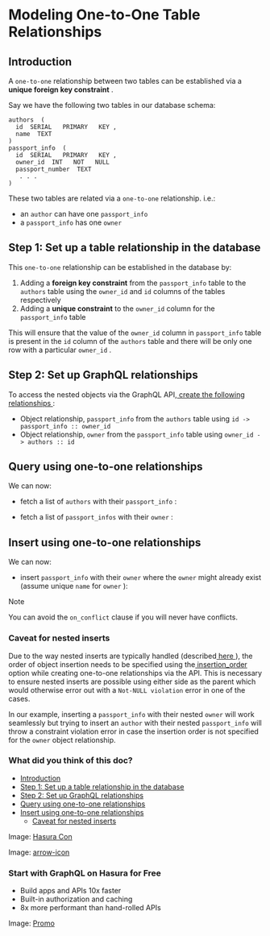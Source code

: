 # Modeling One-to-One Table Relationships

## Introduction​

A `one-to-one` relationship between two tables can be established via a **unique foreign key constraint** .

Say we have the following two tables in our database schema:

```
authors  (
  id  SERIAL   PRIMARY   KEY ,
  name  TEXT
)
passport_info  (
  id  SERIAL   PRIMARY   KEY ,
  owner_id  INT   NOT   NULL
  passport_number  TEXT
   . . .
)
```

These two tables are related via a `one-to-one` relationship. i.e.:

- an `author` can have one `passport_info`
- a `passport_info` has one `owner`


## Step 1: Set up a table relationship in the database​

This `one-to-one` relationship can be established in the database by:

1. Adding a **foreign key constraint** from the `passport_info` table to the `authors` table using the `owner_id` and `id` columns of the tables respectively
2. Adding a **unique constraint** to the `owner_id` column for the `passport_info` table


This will ensure that the value of the `owner_id` column in `passport_info` table is present in the `id` column of the `authors` table and there will be only one row with a particular `owner_id` .

## Step 2: Set up GraphQL relationships​

To access the nested objects via the GraphQL API,[ create the following relationships ](https://hasura.io/docs/latest/schema/postgres/table-relationships/create/):

- Object relationship, `passport_info` from the `authors` table using `id -> passport_info :: owner_id`
- Object relationship, `owner` from the `passport_info` table using `owner_id -> authors :: id`


## Query using one-to-one relationships​

We can now:

- fetch a list of `authors` with their `passport_info` :


- fetch a list of `passport_infos` with their `owner` :


## Insert using one-to-one relationships​

We can now:

- insert `passport_info` with their `owner` where the `owner` might already exist (assume unique `name` for `owner` ):


Note

You can avoid the `on_conflict` clause if you will never have conflicts.

### Caveat for nested inserts​

Due to the way nested inserts are typically handled (described[ here ](https://hasura.io/docs/latest/mutations/postgres/insert/#pg-nested-inserts)), the order of object insertion needs to be specified using the[ insertion_order ](https://hasura.io/docs/latest/api-reference/syntax-defs/#objrelusingmanualmapping)option while creating one-to-one
relationships via the API. This is necessary to ensure nested inserts are possible using either side as the parent which
would otherwise error out with a `Not-NULL violation` error in one of the cases.

In our example, inserting a `passport_info` with their nested `owner` will work seamlessly but trying to insert an `author` with their nested `passport_info` will throw a constraint violation error in case the insertion order is not
specified for the `owner` object relationship.

### What did you think of this doc?

- [ Introduction ](https://hasura.io/docs/latest/schema/common-patterns/data-modeling/one-to-one/#introduction)
- [ Step 1: Set up a table relationship in the database ](https://hasura.io/docs/latest/schema/common-patterns/data-modeling/one-to-one/#step-1-set-up-a-table-relationship-in-the-database)
- [ Step 2: Set up GraphQL relationships ](https://hasura.io/docs/latest/schema/common-patterns/data-modeling/one-to-one/#step-2-set-up-graphql-relationships)
- [ Query using one-to-one relationships ](https://hasura.io/docs/latest/schema/common-patterns/data-modeling/one-to-one/#query-using-one-to-one-relationships)
- [ Insert using one-to-one relationships ](https://hasura.io/docs/latest/schema/common-patterns/data-modeling/one-to-one/#one-to-one-insert)
    - [ Caveat for nested inserts ](https://hasura.io/docs/latest/schema/common-patterns/data-modeling/one-to-one/#caveat-for-nested-inserts)


Image: [ Hasura Con ](https://res.cloudinary.com/dh8fp23nd/image/upload/v1686154570/hasura-con-2023/has-con-light-date_r2a2ud.png)

Image: [ arrow-icon ](https://res.cloudinary.com/dh8fp23nd/image/upload/v1683723549/main-web/chevron-right_ldbi7d.png)

### Start with GraphQL on Hasura for Free

- Build apps and APIs 10x faster
- Built-in authorization and caching
- 8x more performant than hand-rolled APIs


Image: [ Promo ](https://hasura.io/docs/assets/images/hasura-free-ff60e409244e0ea12b5a3045d1a9096b.png)
